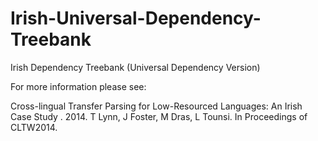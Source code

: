 Irish-Universal-Dependency-Treebank
===================================

Irish Dependency Treebank (Universal Dependency Version)

For more information please see:

Cross-lingual Transfer Parsing for Low-Resourced Languages: An Irish Case Study
. 2014. T Lynn, J Foster, M Dras, L Tounsi. In Proceedings of CLTW2014.

